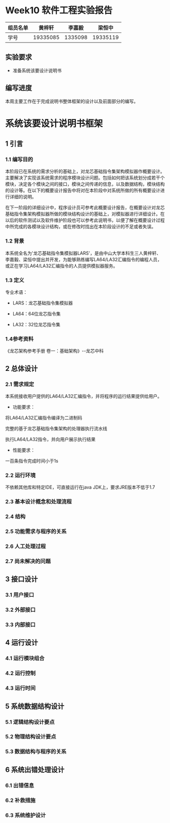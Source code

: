 # Week10 软件工程实验报告

| 组员名单 | 黄梓轩   | 李嘉毅  | 梁恒中   |
| -------- | -------- | ------- | -------- |
| 学号     | 19335085 | 1335098 | 19335119 |

## 实验要求

- 准备系统该要设计说明书

## 编写进度

本周主要工作在于完成说明书整体框架的设计以及前面部分的编写。

# 系统该要设计说明书框架

## 1 引言

### 1.1 编写目的

本阶段已在系统的需求分析的基础上，对龙芯基础指令集架构模拟器作概要设计。主要解决了实现该系统需求的程序模块设计问题。包括如何把该系统划分成若干个模块，决定各个模块之间的接口，模块之间传递的信息，以及数据结构，模块结构的设计等。在以下的概要设计报告中将对在本阶段中对系统所做的所有概要设计进行详细的说明。

在下一阶段的详细设计中，程序设计员可参考此概要设计报告，在概要设计对龙芯基础指令集架构模拟器所做的模块结构设计的基础上，对模拟器进行详细设计。在以后的软件测试以及软件维护阶段也可以参考此说明书，以便了解在概要设计过程中所完成的各模块设计结构，或在修改时找出在本阶段设计的不足或者失误。

### 1.2 背景

本系统全名为'龙芯基础指令集模拟器LARS'，是由中山大学本科生三人黄梓轩、李嘉毅、梁恒中提出并开发，为能够熟练编写LA64/LA32汇编指令的编程人员，或正在学习LA64/LA32汇编指令的人员提供模拟器服务。

### 1.3 定义

专业术语：

- LARS：龙芯基础指令集模拟器

- LA64：64位龙芯指令集

- LA32：32位龙芯指令集

### 1.4参考资料

《龙芯架构参考手册 卷一：基础架构》--龙芯中科

## 2 总体设计

### 2.1 需求规定

本系统接收用户提供的LA64/LA32汇编指令，并将程序的运行结果提供给用户。

- 功能要求：

将LA64/LA32汇编指令编译为二进制码

完整的基于龙芯基础指令集架构的处理器执行流水线

执行LA64/LA32指令，并向用户展示执行结果

- 性能要求：

一百条指令完成时间小于1s

### 2.2 运行环境

不依赖其他库和特定IDE，可直接运行在java JDK上，要求JRE版本不低于1.7

### 2.3 基本设计概念和处理流程

### 2.4 结构

### 2.5 功能需求与程序的关系

### 2.6 人工处理过程

### 2.7 尚未解决的问题

## 3 接口设计

### 3.1 用户接口

### 3.2 外部接口

### 3.3 内部接口

## 4 运行设计

### 4.1 运行模块组合

### 4.2 运行控制

### 4.3 运行时间

## 5 系统数据结构设计

### 5.1 逻辑结构设计要点

### 5.2 物理结构设计要点

### 5.3 数据结构与程序的关系

## 6 系统出错处理设计

### 6.1 出错信息

### 6.2 补救措施

### 6.3 系统维护设计

